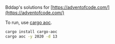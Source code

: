 Bddap's solutions for [https://adventofcode.com/](https://adventofcode.com/)

To run, use [cargo aoc](https://github.com/gobanos/cargo-aoc).

```bash
cargo install cargo-aoc
cargo aoc -y 2020 -d 13
```
